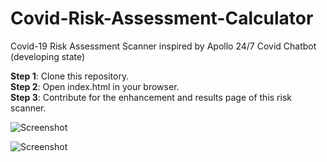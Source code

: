 # Covid-Risk-Assessment-Calculator
Covid-19 Risk Assessment Scanner inspired by Apollo 24/7 Covid Chatbot (developing state)

__Step 1__: Clone this repository.  
__Step 2__: Open index.html in your browser.  
__Step 3__: Contribute for the enhancement and results page of this risk scanner.  


![Screenshot](https://github.com/chandrikadeb7/Covid-Risk-Assessment-Calculator/blob/master/screenshot.png)



![Screenshot](https://github.com/chandrikadeb7/Covid-Risk-Assessment-Calculator/blob/master/Snapshot.png)
